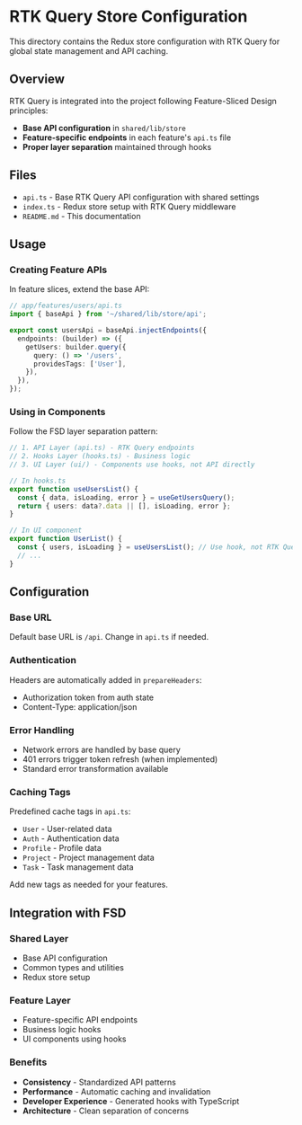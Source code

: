 # RTK Query Store Configuration

This directory contains the Redux store configuration with RTK Query for global state management and API caching.

## Overview

RTK Query is integrated into the project following Feature-Sliced Design principles:
- **Base API configuration** in `shared/lib/store`
- **Feature-specific endpoints** in each feature's `api.ts` file
- **Proper layer separation** maintained through hooks

## Files

- `api.ts` - Base RTK Query API configuration with shared settings
- `index.ts` - Redux store setup with RTK Query middleware
- `README.md` - This documentation

## Usage

### Creating Feature APIs

In feature slices, extend the base API:

```typescript
// app/features/users/api.ts
import { baseApi } from '~/shared/lib/store/api';

export const usersApi = baseApi.injectEndpoints({
  endpoints: (builder) => ({
    getUsers: builder.query({
      query: () => '/users',
      providesTags: ['User'],
    }),
  }),
});
```

### Using in Components

Follow the FSD layer separation pattern:

```typescript
// 1. API Layer (api.ts) - RTK Query endpoints
// 2. Hooks Layer (hooks.ts) - Business logic
// 3. UI Layer (ui/) - Components use hooks, not API directly

// In hooks.ts
export function useUsersList() {
  const { data, isLoading, error } = useGetUsersQuery();
  return { users: data?.data || [], isLoading, error };
}

// In UI component
export function UserList() {
  const { users, isLoading } = useUsersList(); // Use hook, not RTK Query directly
  // ...
}
```

## Configuration

### Base URL
Default base URL is `/api`. Change in `api.ts` if needed.

### Authentication
Headers are automatically added in `prepareHeaders`:
- Authorization token from auth state
- Content-Type: application/json

### Error Handling
- Network errors are handled by base query
- 401 errors trigger token refresh (when implemented)
- Standard error transformation available

### Caching Tags
Predefined cache tags in `api.ts`:
- `User` - User-related data
- `Auth` - Authentication data  
- `Profile` - Profile data
- `Project` - Project management data
- `Task` - Task management data

Add new tags as needed for your features.

## Integration with FSD

### Shared Layer
- Base API configuration
- Common types and utilities
- Redux store setup

### Feature Layer
- Feature-specific API endpoints
- Business logic hooks
- UI components using hooks

### Benefits
- **Consistency** - Standardized API patterns
- **Performance** - Automatic caching and invalidation
- **Developer Experience** - Generated hooks with TypeScript
- **Architecture** - Clean separation of concerns 